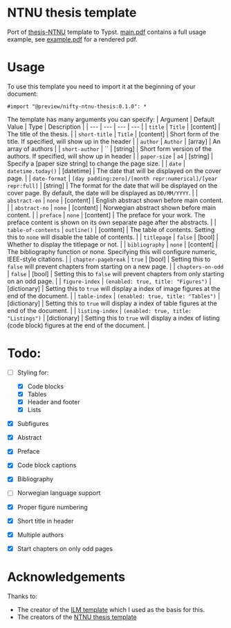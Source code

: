 # NTNU thesis template
Port of [thesis-NTNU](https://github.com/COPCSE-NTNU/thesis-NTNU) template to Typst. [main.pdf](https://github.com/saimnaveediqbal/thesis-NTNU-typst/blob/main/template/main.typ) contains a full usage example, see [example.pdf](https://github.com/saimnaveediqbal/thesis-NTNU-typst/blob/main/example.pdf) for a rendered pdf.

# Usage
To use this template you need to import it at the beginning of your document: 

```typ
#import "@preview/nifty-ntnu-thesis:0.1.0": *
```

The template has many arguments you can specify:
| Argument | Default Value | Type | Description |
| --- | --- | --- | --- |
| `title` | `Title` | [content] | The title of the thesis. |
| `short-title` | `Title` | [content] | Short form of the title. If specified, will show up in the header |
| `author` | `Author` | [array] | An array of authors |
| `short-author` | `` | [string] | Short form version of the authors. If specified, will show up in header |
| `paper-size` | `a4` | [string] | Specify a [paper size string] to change the page size. |
| `date` | `datetime.today()` | [datetime] | The date that will be displayed on the cover page. |
| `date-format` | `[day padding:zero]/[month repr:numerical]/[year repr:full]` | [string] | The format for the date that will be displayed on the cover page. By default, the date will be displayed as `DD/MM/YYYY`. |
| `abstract-en` | `none` | [content] | English abstract shown before main content. |
| `abstract-no` | `none` | [content] | Norwegian abstract shown before main content. |
| `preface` | `none` | [content] | The preface for your work. The preface content is shown on its own separate page after the abstracts. |
| `table-of-contents` | `outline()` | [content] | The table of contents. Setting this to `none` will disable the table of contents. |
| `titlepage` | `false` | [bool] | Whether to display the titlepage or not. |
| `bibliography` | `none` | [content] | The bibliography function or none. Specifying this will configure numeric, IEEE-style citations. |
| `chapter-pagebreak` | `true` | [bool] | Setting this to `false` will prevent chapters from starting on a new page. |
| `chapters-on-odd` | `false` | [bool] | Setting this to `false` will prevent chapters from only starting on an odd page. |
| `figure-index` | `(enabled: true, title: "Figures")` | [dictionary] | Setting this to `true` will display a index of image figures at the end of the document. |
| `table-index` | `(enabled: true, title: "Tables")` | [dictionary] | Setting this to `true` will display a index of table figures at the end of the document. |
| `listing-index` | `(enabled: true, title: "Listings")` | [dictionary] | Setting this to `true` will display a index of listing (code block) figures at the end of the document. |

# Todo: 
- [ ] Styling for:
  - [x] Code blocks
  - [x] Tables
  - [x] Header and footer
  - [x] Lists
- [x] Subfigures
- [x] Abstract
- [x] Preface
- [x] Code block captions
- [x] Bibliography
- [ ] Norwegian language support
- [x] Proper figure numbering
- [x] Short title in header
- [x] Multiple authors
- [x] Start chapters on only odd pages


# Acknowledgements
Thanks to: 
- The creator of the [ILM template](https://github.com/talal/ilm/blob/main/lib.typ) which I used as the basis for this. 
- The creators of the [NTNU thesis template](https://github.com/COPCSE-NTNU/thesis-NTNU)

